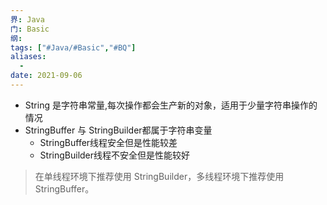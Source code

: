 ```yaml
---
界: Java
门: Basic
纲: 
tags: ["#Java/#Basic","#BQ"]
aliases:
  - 
date: 2021-09-06
---
```

- String 是字符串常量,每次操作都会生产新的对象，适用于少量字符串操作的情况
- StringBuffer 与 StringBuilder都属于字符串变量
	- StringBuffer线程安全但是性能较差
	- StringBuilder线程不安全但是性能较好


> 在单线程环境下推荐使用 StringBuilder，多线程环境下推荐使用 StringBuffer。